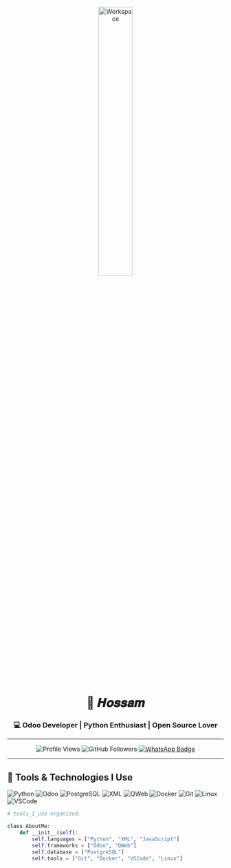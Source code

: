 <div align="center">


<img src="https://github.com/SP-XD/SP-XD/blob/main/images/dev-working_rounded.gif?raw=true" alt="Workspace" width="40%"/> <br> 

# 👋 𝑯𝒐𝒔𝒔𝒂𝒎
### 💻 Odoo Developer | Python Enthusiast | Open Source Lover

</div>

---

<div align="center">

![Profile Views](https://komarev.com/ghpvc/?username=HossamOdoo&style=flat&color=orange&label=PROFILE+VIEWS)
![GitHub Followers](https://img.shields.io/github/followers/HossamOdoo?style=social)
[![WhatsApp Badge](https://img.shields.io/badge/WhatsApp-25D366?style=flat&logo=whatsapp&logoColor=white)](https://wa.me/201011453684)


</div>

---

## 🚀 Tools & Technologies I Use

![Python](https://img.shields.io/badge/Python-FFD43B?style=flat&logo=python&logoColor=darkgreen)
![Odoo](https://img.shields.io/badge/Odoo-714B67?style=flat&logo=odoo&logoColor=white)
![PostgreSQL](https://img.shields.io/badge/PostgreSQL-316192?style=flat&logo=postgresql&logoColor=white)
![XML](https://img.shields.io/badge/XML-00599C?style=flat&logo=xml&logoColor=white)
![QWeb](https://img.shields.io/badge/QWeb-FF9800?style=flat&logo=fastapi&logoColor=white)
![Docker](https://img.shields.io/badge/Docker-2496ED?style=flat&logo=docker&logoColor=white)
![Git](https://img.shields.io/badge/GIT-E44C30?style=flat&logo=git&logoColor=white)
![Linux](https://img.shields.io/badge/Linux-FCC624?style=flat&logo=linux&logoColor=black)
![VSCode](https://img.shields.io/badge/VSCode-0078D4?style=flat&logo=visual-studio-code&logoColor=white)

```python
# tools_I_use organized

class AboutMe:
    def __init__(self):
        self.languages = ["Python", "XML", "JavaScript"]
        self.frameworks = ["Odoo", "QWeb"]
        self.database = ["PostgreSQL"]
        self.tools = ["Git", "Docker", "VSCode", "Linux"]

